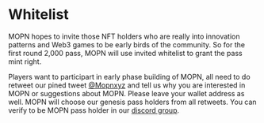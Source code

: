 # Whitelist

MOPN hopes to invite those NFT holders who are really into innovation patterns and Web3 games to be early birds of the community. So for the first round 2,000 pass, MOPN will use invited whitelist to grant the pass mint right.

Players want to participart in early phase building of MOPN, all need to do retweet our pined tweet [@Mopnxyz](https://twitter.com/mopnxyz) and tell us why you are interested in MOPN or suggestions about MOPN. Please leave your wallet address as well. MOPN will choose our genesis pass holders from all retweets. You can verify to be MOPN pass holder in our [discord group](https://discord.com/invite/eXaPzPdb2j).
